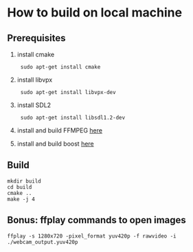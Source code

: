 # How to build on local machine
## Prerequisites

1. install cmake

        sudo apt-get install cmake

2. install libvpx

        sudo apt-get install libvpx-dev

3. install SDL2

        sudo apt-get install libsdl1.2-dev

4. install and build FFMPEG [here](https://trac.ffmpeg.org/wiki/CompilationGuide/Ubuntu) 

5. install and build boost [here](https://www.boost.org/doc/libs/1_75_0/more/getting_started/unix-variants.html)

## Build

    mkdir build
    cd build
    cmake ..
    make -j 4

## Bonus: ffplay commands to open images

    ffplay -s 1280x720 -pixel_format yuv420p -f rawvideo -i ./webcam_output.yuv420p
